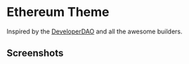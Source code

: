# Ethereum Theme

Inspired by the [DeveloperDAO](https://github.com/Developer-DAO) and all the awesome builders.


## Screenshots
